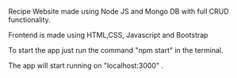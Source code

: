Recipe Website made using Node JS and Mongo DB with full CRUD functionality.

Frontend is made using HTML,CSS, Javascript and Bootstrap

To start the app just run the command "npm start" in the terminal.

The app will start running on "localhost:3000" .
